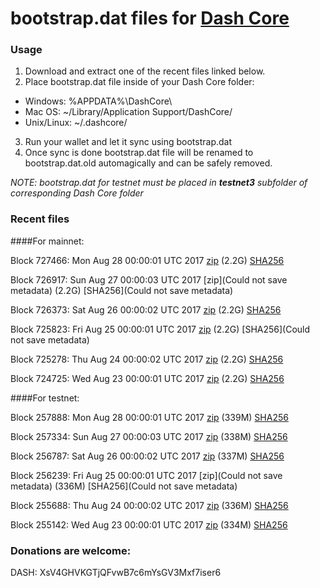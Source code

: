 # bootstrap.dat files for [Dash Core](https://www.dash.org)

### Usage

1. Download and extract one of the recent files linked below.
2. Place bootstrap.dat file inside of your Dash Core folder:
 - Windows: %APPDATA%\DashCore\
 - Mac OS: ~/Library/Application Support/DashCore/
 - Unix/Linux: ~/.dashcore/
3. Run your wallet and let it sync using bootstrap.dat
4. Once sync is done bootstrap.dat file will be renamed to bootstrap.dat.old automagically and can be safely removed.

_NOTE: bootstrap.dat for testnet must be placed in **testnet3** subfolder of corresponding Dash Core folder_

### Recent files

####For mainnet:

Block 727466: Mon Aug 28 00:00:01 UTC 2017 [zip](https://transfer.sh/MS1FD/bootstrap.dat.20170828.zip) (2.2G) [SHA256](https://transfer.sh/zWGll/sha256.txt)

Block 726917: Sun Aug 27 00:00:03 UTC 2017 [zip](Could not save metadata) (2.2G) [SHA256](Could not save metadata)

Block 726373: Sat Aug 26 00:00:02 UTC 2017 [zip](https://transfer.sh/13Tagf/bootstrap.dat.20170826.zip) (2.2G) [SHA256](https://transfer.sh/suGGx/sha256.txt)

Block 725823: Fri Aug 25 00:00:01 UTC 2017 [zip](https://transfer.sh/z6zn7/bootstrap.dat.20170825.zip) (2.2G) [SHA256](Could not save metadata)

Block 725278: Thu Aug 24 00:00:02 UTC 2017 [zip](https://transfer.sh/r2VzB/bootstrap.dat.20170824.zip) (2.2G) [SHA256](https://transfer.sh/uXjch/sha256.txt)

Block 724725: Wed Aug 23 00:00:01 UTC 2017 [zip](https://transfer.sh/10qklF/bootstrap.dat.20170823.zip) (2.2G) [SHA256](https://transfer.sh/13manY/sha256.txt)

####For testnet:

Block 257888: Mon Aug 28 00:00:01 UTC 2017 [zip](https://transfer.sh/9k5je/bootstrap.dat.20170828.zip) (339M) [SHA256](https://transfer.sh/13LoNs/sha256.txt)

Block 257334: Sun Aug 27 00:00:03 UTC 2017 [zip](https://transfer.sh/dDkXH/bootstrap.dat.20170827.zip) (338M) [SHA256](https://transfer.sh/WlKh2/sha256.txt)

Block 256787: Sat Aug 26 00:00:02 UTC 2017 [zip](https://transfer.sh/57CIh/bootstrap.dat.20170826.zip) (337M) [SHA256](https://transfer.sh/YFas0/sha256.txt)

Block 256239: Fri Aug 25 00:00:01 UTC 2017 [zip](Could not save metadata) (336M) [SHA256](Could not save metadata)

Block 255688: Thu Aug 24 00:00:02 UTC 2017 [zip](https://transfer.sh/1E2ht/bootstrap.dat.20170824.zip) (336M) [SHA256](https://transfer.sh/QABcJ/sha256.txt)

Block 255142: Wed Aug 23 00:00:01 UTC 2017 [zip](https://transfer.sh/11KkV9/bootstrap.dat.20170823.zip) (334M) [SHA256](https://transfer.sh/15gfPW/sha256.txt)

### Donations are welcome:

DASH: XsV4GHVKGTjQFvwB7c6mYsGV3Mxf7iser6
